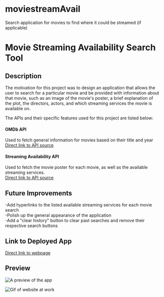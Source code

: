 # moviestreamAvail
Search application for movies to find where it could be streamed (if applicable)




# Movie Streaming Availability Search Tool

## Description

The motivation for this project was to design an application that allows the user to search for a particular movie and be provided with information about that movie, such as an image of the movie's poster, a brief explanation of the plot, the directors, actors, and which streaming services the movie is available on.

The APIs and their specific features used for this project are listed below:

#### OMDb API
Used to fetch general information for movies based on their title and year <br />
[Direct link to API source](http://www.omdbapi.com/)

#### Streaming Availability API
Used to fetch the movie poster for each movie, as well as the available streaming services. <br />
[Direct link to API source](https://rapidapi.com/movie-of-the-night-movie-of-the-night-default/api/streaming-availability)

## Future Improvements
-Add hyperlinks to the listed available streaming services for each movie search <br />
-Polish up the general appearance of the application <br />
-Add a "clear history" button to clear past searches and remove their respective search buttons <br />

## Link to Deployed App

[Direct link to webpage]()

## Preview

![A preview of the app]()

![Gif of website at work](./assets/animations/movie-stream-demo.gif)
